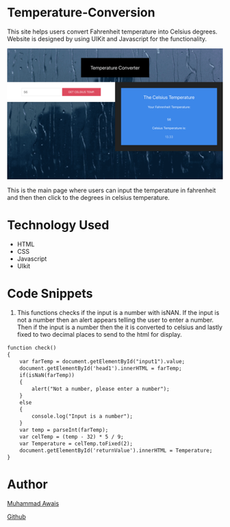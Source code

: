 # Temperature-Conversion

This site helps users convert Fahrenheit temperature into Celsius degrees. Website is designed by using UIKit and Javascript for the functionality. 

![Home](Screen1.png)

This is the main page where users can input the temperature in fahrenheit and then then click to the degrees in celsius temperature. 

# Technology Used
- HTML
- CSS
- Javascript
- UIkit

# Code Snippets
1) This functions checks if the input is a number with isNAN. If the input is not a number then an alert appears telling the user to enter a number. 
Then if the input is a number then the it is converted to celsius and lastly fixed to two decimal places to send to the html for display. 
```
function check()
{
    var farTemp = document.getElementById("input1").value;
    document.getElementById('head1').innerHTML = farTemp;
    if(isNaN(farTemp))
    {
        alert("Not a number, please enter a number");
    }
    else
    {
        console.log("Input is a number");
    }
    var temp = parseInt(farTemp);
    var celTemp = (temp - 32) * 5 / 9;
    var Temperature = celTemp.toFixed(2);
    document.getElementById('returnValue').innerHTML = Temperature;
}
```
# Author 

[Muhammad Awais](https://mawais54013.github.io/New-Portfolio/)

[Github](https://github.com/mawais54013)
